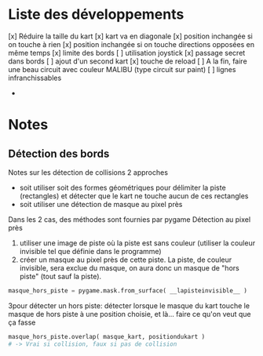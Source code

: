 # Liste des développements
[x] Réduire la taille du kart
[x] kart va en diagonale
[x] position inchangée si on touche à rien
[x] position inchangée si on touche directions opposées en même temps
[x] limite des bords
[ ] utilisation joystick
[x] passage secret dans bords
[ ] ajout d'un second kart
[x] touche de reload
[ ] A la fin, faire une beau circuit avec couleur MALIBU (type circuit sur paint)
[ ] lignes infranchissables

*
# Notes #
## Détection des bords
Notes sur les détection de collisions
2 approches
- soit utiliser soit des formes géométriques pour délimiter la piste (rectangles) et détecter que le kart ne touche aucun de ces rectangles
- soit utiliser une détection de masque au pixel près

Dans les 2 cas, des méthodes sont fournies par pygame
Détection au pixel près
1. utiliser une image de piste où la piste est sans couleur (utiliser la couleur invisible tel que définie dans le programme)
2. créer un masque au pixel près de cette piste. La piste, de couleur invisible, sera exclue du masque, on aura donc un masque de "hors piste" (tout sauf la piste).
```python
masque_hors_piste = pygame.mask.from_surface( __lapisteinvisible__ )
```
3pour détecter un hors piste: détecter lorsque le masque du kart touche le masque de hors piste à une position choisie, et là... faire ce qu'on veut que ça fasse
```python
masque_hors_piste.overlap( masque_kart, positiondukart )
# -> Vrai si collision, faux si pas de collision
```
